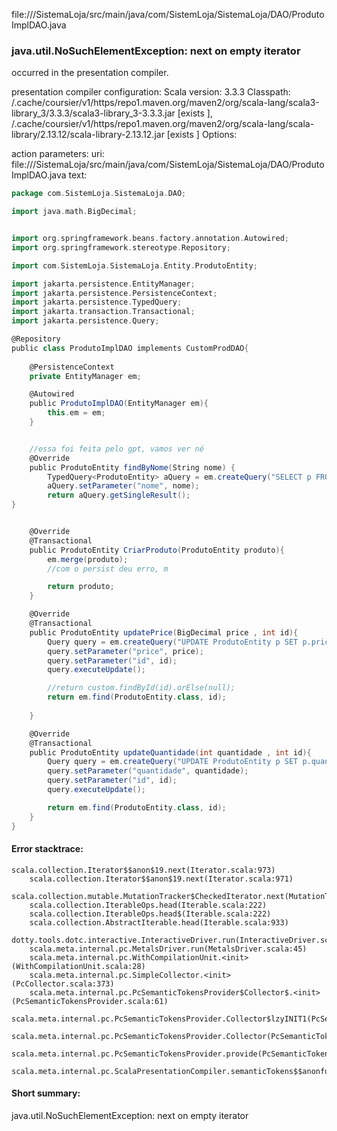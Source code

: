file://<WORKSPACE>/SistemaLoja/src/main/java/com/SistemLoja/SistemaLoja/DAO/ProdutoImplDAO.java
### java.util.NoSuchElementException: next on empty iterator

occurred in the presentation compiler.

presentation compiler configuration:
Scala version: 3.3.3
Classpath:
<HOME>/.cache/coursier/v1/https/repo1.maven.org/maven2/org/scala-lang/scala3-library_3/3.3.3/scala3-library_3-3.3.3.jar [exists ], <HOME>/.cache/coursier/v1/https/repo1.maven.org/maven2/org/scala-lang/scala-library/2.13.12/scala-library-2.13.12.jar [exists ]
Options:



action parameters:
uri: file://<WORKSPACE>/SistemaLoja/src/main/java/com/SistemLoja/SistemaLoja/DAO/ProdutoImplDAO.java
text:
```scala
package com.SistemLoja.SistemaLoja.DAO;

import java.math.BigDecimal;


import org.springframework.beans.factory.annotation.Autowired;
import org.springframework.stereotype.Repository;

import com.SistemLoja.SistemaLoja.Entity.ProdutoEntity;

import jakarta.persistence.EntityManager;
import jakarta.persistence.PersistenceContext;
import jakarta.persistence.TypedQuery;
import jakarta.transaction.Transactional;
import jakarta.persistence.Query;

@Repository
public class ProdutoImplDAO implements CustomProdDAO{
     
    @PersistenceContext
    private EntityManager em;

    @Autowired
    public ProdutoImplDAO(EntityManager em){
        this.em = em;
    }


    //essa foi feita pelo gpt, vamos ver né 
    @Override
    public ProdutoEntity findByNome(String nome) {
        TypedQuery<ProdutoEntity> aQuery = em.createQuery("SELECT p FROM ProdutoEntity p WHERE p.nome = :nome", ProdutoEntity.class);
        aQuery.setParameter("nome", nome);
        return aQuery.getSingleResult();
}


    @Override
    @Transactional
    public ProdutoEntity CriarProduto(ProdutoEntity produto){
        em.merge(produto); 
        //com o persist deu erro, m

        return produto;
    }

    @Override
    @Transactional
    public ProdutoEntity updatePrice(BigDecimal price , int id){
        Query query = em.createQuery("UPDATE ProdutoEntity p SET p.price = :price WHERE p.id = :id");
        query.setParameter("price", price);
        query.setParameter("id", id);
        query.executeUpdate();

        //return custom.findById(id).orElse(null);
        return em.find(ProdutoEntity.class, id);
        
    }

    @Override
    @Transactional
    public ProdutoEntity updateQuantidade(int quantidade , int id){
        Query query = em.createQuery("UPDATE ProdutoEntity p SET p.quantidade = :quantidade WHERE id = :id");
        query.setParameter("quantidade", quantidade);
        query.setParameter("id", id);
        query.executeUpdate();

        return em.find(ProdutoEntity.class, id);
    }
}
```



#### Error stacktrace:

```
scala.collection.Iterator$$anon$19.next(Iterator.scala:973)
	scala.collection.Iterator$$anon$19.next(Iterator.scala:971)
	scala.collection.mutable.MutationTracker$CheckedIterator.next(MutationTracker.scala:76)
	scala.collection.IterableOps.head(Iterable.scala:222)
	scala.collection.IterableOps.head$(Iterable.scala:222)
	scala.collection.AbstractIterable.head(Iterable.scala:933)
	dotty.tools.dotc.interactive.InteractiveDriver.run(InteractiveDriver.scala:168)
	scala.meta.internal.pc.MetalsDriver.run(MetalsDriver.scala:45)
	scala.meta.internal.pc.WithCompilationUnit.<init>(WithCompilationUnit.scala:28)
	scala.meta.internal.pc.SimpleCollector.<init>(PcCollector.scala:373)
	scala.meta.internal.pc.PcSemanticTokensProvider$Collector$.<init>(PcSemanticTokensProvider.scala:61)
	scala.meta.internal.pc.PcSemanticTokensProvider.Collector$lzyINIT1(PcSemanticTokensProvider.scala:61)
	scala.meta.internal.pc.PcSemanticTokensProvider.Collector(PcSemanticTokensProvider.scala:61)
	scala.meta.internal.pc.PcSemanticTokensProvider.provide(PcSemanticTokensProvider.scala:90)
	scala.meta.internal.pc.ScalaPresentationCompiler.semanticTokens$$anonfun$1(ScalaPresentationCompiler.scala:117)
```
#### Short summary: 

java.util.NoSuchElementException: next on empty iterator